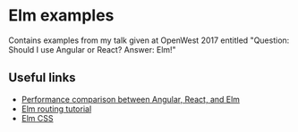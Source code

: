 # Elm examples

Contains examples from my talk given at OpenWest 2017 entitled "Question: Should I use Angular or React? Answer: Elm!"

## Useful links

* [Performance comparison between Angular, React, and Elm](http://elm-lang.org/blog/blazing-fast-html-round-two)
* [Elm routing tutorial](https://www.elm-tutorial.org/en/07-routing/01-intro.html)
* [Elm CSS](https://github.com/rtfeldman/elm-css)
